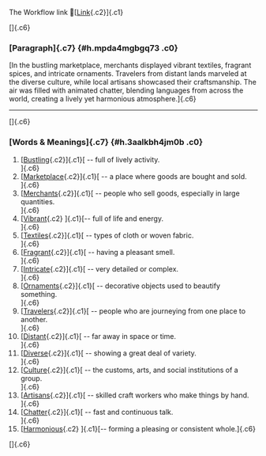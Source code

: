 The Workflow link
👏[[Link](https://www.google.com/url?q=http://www.google.com&sa=D&source=editors&ust=1758493034083546&usg=AOvVaw0HS_stK_JbKMz0NUilcbnU){.c2}]{.c1}

[]{.c6}

### [Paragraph]{.c7} {#h.mpda4mgbgq73 .c0}

[In the bustling marketplace, merchants displayed vibrant textiles,
fragrant spices, and intricate ornaments. Travelers from distant lands
marveled at the diverse culture, while local artisans showcased their
craftsmanship. The air was filled with animated chatter, blending
languages from across the world, creating a lively yet harmonious
atmosphere.]{.c6}

------------------------------------------------------------------------

[]{.c6}

### [Words & Meanings]{.c7} {#h.3aalkbh4jm0b .c0}

1.  [[Bustling](https://www.google.com/url?q=http://www.google.com&sa=D&source=editors&ust=1758493034084647&usg=AOvVaw3a108cnzFye51mC6BD46jw){.c2}]{.c1}[ --
    full of lively activity.\
    ]{.c6}
2.  [[Marketplace](https://www.google.com/url?q=http://www.google.com&sa=D&source=editors&ust=1758493034084911&usg=AOvVaw0CqX4pvxHXUyRrirUy4gCy){.c2}]{.c1}[ --
    a place where goods are bought and sold.\
    ]{.c6}
3.  [[Merchants](https://www.google.com/url?q=http://www.google.com&sa=D&source=editors&ust=1758493034085196&usg=AOvVaw0UqstQatkOdo79aJv0J_Go){.c2}]{.c1}[ --
    people who sell goods, especially in large quantities.\
    ]{.c6}
4.  [[Vibrant](https://www.google.com/url?q=http://www.google.com&sa=D&source=editors&ust=1758493034085403&usg=AOvVaw0pL1q44Ht6OH7ulVjB84Vw){.c2}
    ]{.c1}[-- full of life and energy.\
    ]{.c6}
5.  [[Textiles](https://www.google.com/url?q=http://www.google.com&sa=D&source=editors&ust=1758493034085561&usg=AOvVaw0dE1SasxPeCxR1PC_1EC-x){.c2}]{.c1}[ --
    types of cloth or woven fabric.\
    ]{.c6}
6.  [[Fragrant](https://www.google.com/url?q=http://www.google.com&sa=D&source=editors&ust=1758493034085785&usg=AOvVaw0-K6lR4_Qn4WYntMd7SPNA){.c2}]{.c1}[ --
    having a pleasant smell.\
    ]{.c6}
7.  [[Intricate](https://www.google.com/url?q=http://www.google.com&sa=D&source=editors&ust=1758493034086093&usg=AOvVaw39MgoaVkJHUFFinzBEiYyk){.c2}]{.c1}[ --
    very detailed or complex.\
    ]{.c6}
8.  [[Ornaments](https://www.google.com/url?q=http://www.google.com&sa=D&source=editors&ust=1758493034086330&usg=AOvVaw1QEd7a8kMI2gNY7cpieh8z){.c2}]{.c1}[ --
    decorative objects used to beautify something.\
    ]{.c6}
9.  [[Travelers](https://www.google.com/url?q=http://www.google.com&sa=D&source=editors&ust=1758493034086574&usg=AOvVaw3grRbugACJPAdzB8SOCpt_){.c2}]{.c1}[ --
    people who are journeying from one place to another.\
    ]{.c6}
10. [[Distant](https://www.google.com/url?q=http://www.google.com&sa=D&source=editors&ust=1758493034086763&usg=AOvVaw1hHjhsSUhO7BLRd3JQzxLX){.c2}]{.c1}[ --
    far away in space or time.\
    ]{.c6}
11. [[Diverse](https://www.google.com/url?q=http://www.google.com&sa=D&source=editors&ust=1758493034086948&usg=AOvVaw3tuSGoESZzg9R9ScSqCWpl){.c2}]{.c1}[ --
    showing a great deal of variety.\
    ]{.c6}
12. [[Culture](https://www.google.com/url?q=http://www.google.com&sa=D&source=editors&ust=1758493034087112&usg=AOvVaw2pWGAZ_VKnHsZknNAeA-_8){.c2}]{.c1}[ --
    the customs, arts, and social institutions of a group.\
    ]{.c6}
13. [[Artisans](https://www.google.com/url?q=http://www.google.com&sa=D&source=editors&ust=1758493034087300&usg=AOvVaw2qeIDSCets2NPVhzoZXm3c){.c2}]{.c1}[ --
    skilled craft workers who make things by hand.\
    ]{.c6}
14. [[Chatter](https://www.google.com/url?q=http://www.google.com&sa=D&source=editors&ust=1758493034087483&usg=AOvVaw1xUTncEMLOw-yb1YCw9FjG){.c2}]{.c1}[ --
    fast and continuous talk.\
    ]{.c6}
15. [[Harmonious](https://www.google.com/url?q=http://www.google.com&sa=D&source=editors&ust=1758493034087639&usg=AOvVaw0TrIhVYQEkirE-x0vSB8pr){.c2}
    ]{.c1}[-- forming a pleasing or consistent whole.]{.c6}

[]{.c6}
